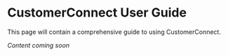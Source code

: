 # CustomerConnect User Guide

This page will contain a comprehensive guide to using CustomerConnect.

*Content coming soon*
